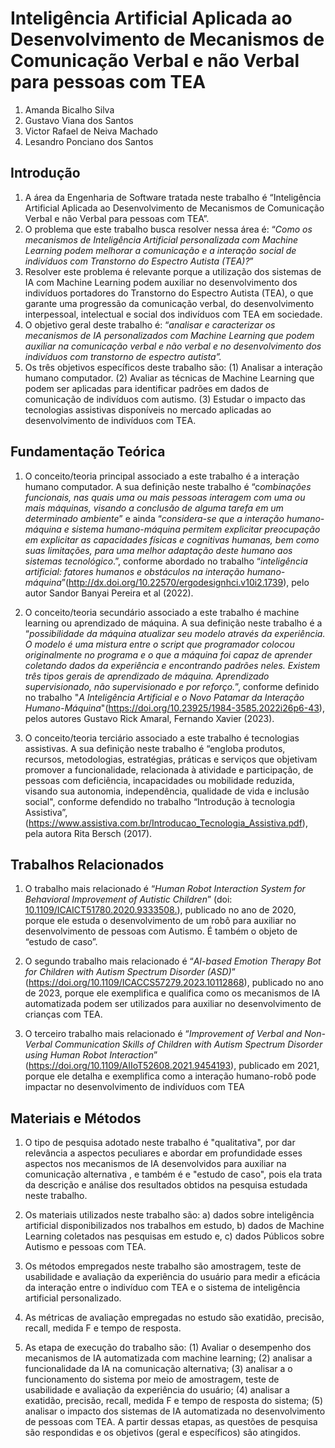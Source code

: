 # Inteligência Artificial Aplicada ao Desenvolvimento de Mecanismos de Comunicação Verbal e não Verbal para pessoas com TEA

1. Amanda Bicalho Silva
2. Gustavo Viana dos Santos
3. Victor Rafael de Neiva Machado
4. Lesandro Ponciano dos Santos

## Introdução

1. A área da Engenharia de Software tratada neste trabalho é “Inteligência Artificial Aplicada ao Desenvolvimento de Mecanismos de Comunicação Verbal e não Verbal para pessoas com TEA”.
2. O problema que este trabalho busca resolver nessa área é: “*Como os mecanismos de Inteligência Artificial personalizada com Machine Learning podem melhorar a comunicação e a interação social de indivíduos com Transtorno do Espectro Autista (TEA)?*”
3. Resolver este problema é relevante porque a utilização dos sistemas de IA com Machine Learning podem auxiliar no desenvolvimento dos indivíduos portadores do Transtorno do Espectro Autista (TEA), o que garante uma progressão da comunicação verbal, do desenvolvimento interpessoal, intelectual e social dos indivíduos com TEA em sociedade.
4. O objetivo geral deste trabalho é: “*analisar e caracterizar os mecanismos de IA personalizados com Machine Learning que podem auxiliar na comunicação verbal e não verbal e no desenvolvimento dos indivíduos com transtorno de espectro autista”.*
5. Os três objetivos específicos deste trabalho são: (1) Analisar a interação humano computador. (2) Avaliar as técnicas de Machine Learning que podem ser aplicadas para identificar padrões em dados de comunicação de indivíduos com autismo. (3) Estudar o impacto das tecnologias assistivas disponíveis no mercado aplicadas ao desenvolvimento de indivíduos com TEA. 

## Fundamentação Teórica

1. O conceito/teoria principal associado a este trabalho é a interação humano computador. A sua definição neste trabalho é “c*ombinações funcionais, nas quais uma ou mais pessoas interagem com uma ou mais máquinas, visando a conclusão de alguma tarefa em um determinado ambiente*” e ainda “*considera-se que a interação humano-máquina e sistema humano-máquina permitem explicitar preocupação em explicitar as capacidades físicas e cognitivas humanas, bem como suas limitações, para uma melhor adaptação deste humano aos sistemas tecnológico*.”, conforme abordado no trabalho “*inteligência artificial: fatores humanos e obstáculos na interação humano-máquina*”(http://dx.doi.org/10.22570/ergodesignhci.v10i2.1739), pelo autor Sandor Banyai Pereira et al (2022).
   
2. O conceito/teoria secundário associado a este trabalho é machine learning ou aprendizado de máquina. A sua definição neste trabalho é a “*possibilidade da máquina atualizar seu modelo através da experiência. O modelo é uma mistura entre o script que programador colocou originalmente no programa e o que a máquina foi capaz de aprender coletando dados da experiência e encontrando padrões neles. Existem três tipos gerais de aprendizado de máquina. Aprendizado supervisionado, não supervisionado e por reforço.*”, conforme definido no trabalho "*A Inteligência Artificial e o Novo Patamar da Interação Humano-Máquina*"(https://doi.org/10.23925/1984-3585.2022i26p6-43), pelos autores Gustavo Rick Amaral, Fernando Xavier (2023).

3. O conceito/teoria terciário associado a este trabalho é tecnologias assistivas. A sua definição neste trabalho é “engloba produtos, recursos, metodologias, estratégias, práticas e serviços que objetivam promover a funcionalidade, relacionada à atividade e participação, de pessoas com deficiência, incapacidades ou mobilidade reduzida, visando sua autonomia, independência, qualidade de vida e inclusão social", conforme defendido no trabalho “Introdução à tecnologia Assistiva”,(https://www.assistiva.com.br/Introducao_Tecnologia_Assistiva.pdf), pela autora Rita Bersch (2017). 

## Trabalhos Relacionados

1. O trabalho mais relacionado é “*Human Robot Interaction System for Behavioral Improvement of Autistic Children*”
(doi: [10.1109/ICAICT51780.2020.9333508.](https://ieeexplore.ieee.org/document/9333508)), publicado no ano de 2020, porque ele estuda o desenvolvimento de um robô para auxiliar no desenvolvimento de pessoas com Autismo. É também o objeto de “estudo de caso”. 

2. O segundo trabalho mais relacionado é “*AI-based Emotion Therapy Bot for Children with Autism Spectrum Disorder (ASD)*” 
(https://doi.org/10.1109/ICACCS57279.2023.10112868), publicado no ano de 2023, porque ele exemplifica e qualifica como os mecanismos de IA automatizada podem ser utilizados para auxiliar no desenvolvimento de crianças com TEA. 

3. O terceiro trabalho mais relacionado é “*Improvement of Verbal and Non-Verbal Communication Skills of Children with Autism Spectrum Disorder using Human Robot Interaction*”
(https://doi.org/10.1109/AIIoT52608.2021.9454193), publicado em 2021, porque ele detalha e exemplifica como a interação humano-robô pode impactar no desenvolvimento de indivíduos com TEA

## Materiais e Métodos

1. O tipo de pesquisa adotado neste trabalho é "qualitativa", por dar relevância a aspectos peculiares e abordar em profundidade esses aspectos nos mecanismos de IA desenvolvidos para auxiliar na comunicação alternativa , e também é e "estudo de caso", pois ela trata da descrição e análise dos resultados obtidos na pesquisa estudada neste trabalho.
 
2. Os materiais utilizados neste trabalho são: a) dados sobre inteligência artificial disponibilizados nos trabalhos em estudo, b) dados de Machine Learning coletados nas pesquisas em estudo e, c) dados Públicos sobre Autismo e pessoas com TEA.
   
3. Os métodos empregados neste trabalho são amostragem, teste de usabilidade e avaliação da experiência do usuário para medir a eficácia da interação entre o indivíduo com TEA e o sistema de inteligência artificial personalizado.

4. As métricas de avaliação empregadas no estudo são exatidão, precisão, recall, medida F e tempo de resposta.

5. As etapa de execução do trabalho são: (1) Avaliar o desempenho dos mecanismos de IA automatizada com machine learning; (2) analisar a funcionalidade da IA na comunicação alternativa; (3) analisar a o funcionamento do sistema por meio de amostragem, teste de usabilidade e avaliação da experiência do usuário; (4) analisar a exatidão, precisão, recall, medida F e tempo de resposta do sistema; (5) analisar o impacto dos sistemas de IA automatizada no desenvolvimento de pessoas com TEA. A partir dessas etapas, as questões de pesquisa são respondidas e os objetivos (geral e específicos) são atingidos.
